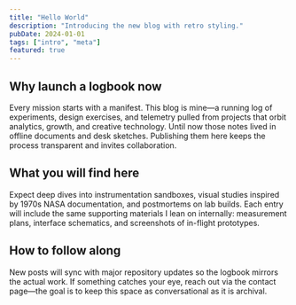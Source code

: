 ```yaml
---
title: "Hello World"
description: "Introducing the new blog with retro styling."
pubDate: 2024-01-01
tags: ["intro", "meta"]
featured: true
---
```


## Why launch a logbook now

Every mission starts with a manifest. This blog is mine—a running log of experiments, design exercises, and telemetry pulled
from projects that orbit analytics, growth, and creative technology. Until now those notes lived in offline documents and desk
sketches. Publishing them here keeps the process transparent and invites collaboration.

## What you will find here

Expect deep dives into instrumentation sandboxes, visual studies inspired by 1970s NASA documentation, and postmortems on lab
builds. Each entry will include the same supporting materials I lean on internally: measurement plans, interface schematics,
and screenshots of in-flight prototypes.

## How to follow along

New posts will sync with major repository updates so the logbook mirrors the actual work. If something catches your eye, reach
out via the contact page—the goal is to keep this space as conversational as it is archival.
